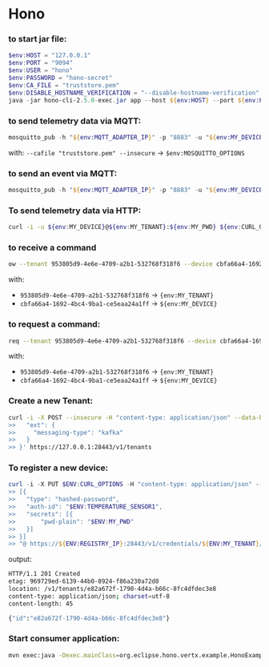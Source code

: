 # Hono

### to start jar file:

```powershell
$env:HOST = "127.0.0.1"
$env:PORT = "9094"
$env:USER = "hono"
$env:PASSWORD = "hono-secret"
$env:CA_FILE = "truststore.pem"
$env:DISABLE_HOSTNAME_VERIFICATION = "--disable-hostname-verification"
java -jar hono-cli-2.5.0-exec.jar app --host ${env:HOST} --port ${env:PORT} -u ${env:USER} -p ${env:PASSWORD} --ca-file ${env:CA_FILE} ${env:DISABLE_HOSTNAME_VERIFICATION} consume --tenant ${env:MY_TENANT}
```

### to send telemetry data via MQTT:

```powershell
mosquitto_pub -h "${env:MQTT_ADAPTER_IP}" -p "8883" -u "${env:MY_DEVICE}@${env:MY_TENANT}" -P "${env:MY_PWD}" --cafile "truststore.pem" --insecure -t "telemetry" -m '{"temp": 5}'
```

with: `--cafile "truststore.pem" --insecure` → `$env:MOSQUITTO_OPTIONS`

### to send an event via MQTT:

```powershell
mosquitto_pub -h "${env:MQTT_ADAPTER_IP}" -p "8883" -u "${env:MY_DEVICE}@${env:MY_TENANT}" -P "${env:MY_PWD}" --cafile "truststore.pem" --insecure -t event -q 1 -m '{"alarm": "fire"}'
```

### To send telemetry data via HTTP:

```bash
curl -i -u ${env:MY_DEVICE}@${env:MY_TENANT}:${env:MY_PWD} ${env:CURL_OPTIONS} -H 'Content-Type: application/json' --data-binary '{"temperature": -4}' https://${env:HTTP_ADAPTER_IP}:8443/telemetry
```

### to receive a command

```bash
ow --tenant 953805d9-4e6e-4709-a2b1-532768f318f6 --device cbfa66a4-1692-4bc4-9ba1-ce5eaa24a1ff -n setVolume --payload '{"level": 40}'
```

with:

- `953805d9-4e6e-4709-a2b1-532768f318f6` → `{env:MY_TENANT}`
- `cbfa66a4-1692-4bc4-9ba1-ce5eaa24a1ff` → `${env:MY_DEVICE}`

### to request a command:

```bash
req --tenant 953805d9-4e6e-4709-a2b1-532768f318f6 --device cbfa66a4-1692-4bc4-9ba1-ce5eaa24a1ff -n setBrightness --payload '{"level": 87}'
```

with:

- `953805d9-4e6e-4709-a2b1-532768f318f6` → `{env:MY_TENANT}`
- `cbfa66a4-1692-4bc4-9ba1-ce5eaa24a1ff` → `${env:MY_DEVICE}`

### Create a new Tenant:

```bash
curl -i -X POST --insecure -H "content-type: application/json" --data-binary '{
>>   "ext": {
>>     "messaging-type": "kafka"
>>   }
>> }' https://127.0.0.1:28443/v1/tenants
```

### To register a new device:

```powershell
curl -i -X PUT $ENV:CURL_OPTIONS -H "content-type: application/json" --data-binary @"
>> [{
>>   "type": "hashed-password",
>>   "auth-id": "$ENV:TEMPERATURE_SENSOR1",
>>   "secrets": [{
>>       "pwd-plain": "$ENV:MY_PWD"
>>   }]
>> }]
>> "@ https://${ENV:REGISTRY_IP}:28443/v1/credentials/${ENV:MY_TENANT}/${ENV:TEMPERATURE_SENSOR1}
```

output:

```bash
HTTP/1.1 201 Created
etag: 969729ed-6139-44b0-8924-f86a230a72d0
location: /v1/tenants/e82a672f-1790-4d4a-b66c-8fc4dfdec3e8
content-type: application/json; charset=utf-8
content-length: 45

{"id":"e82a672f-1790-4d4a-b66c-8fc4dfdec3e8"}
```

### Start consumer application:

```bash
mvn exec:java -Dexec.mainClass=org.eclipse.hono.vertx.example.HonoExampleApplication
```